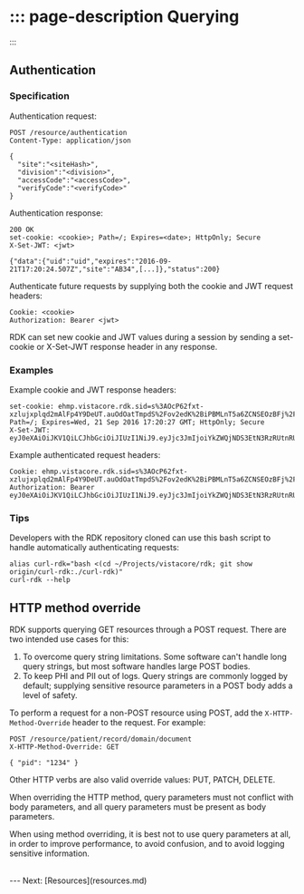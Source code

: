 ::: page-description
Querying
========
:::

## Authentication

### Specification

Authentication request:
```
POST /resource/authentication
Content-Type: application/json

{
  "site":"<siteHash>",
  "division":"<division>",
  "accessCode":"<accessCode>",
  "verifyCode":"<verifyCode>"
}

```

Authentication response:
```
200 OK
set-cookie: <cookie>; Path=/; Expires=<date>; HttpOnly; Secure
X-Set-JWT: <jwt>

{"data":{"uid":"uid","expires":"2016-09-21T17:20:24.507Z","site":"AB34",[...]},"status":200}
```

Authenticate future requests by supplying both the cookie and JWT request headers:

```
Cookie: <cookie>
Authorization: Bearer <jwt>
```

RDK can set new cookie and JWT values during a session by sending a set-cookie or X-Set-JWT response header in any response.

### Examples

Example cookie and JWT response headers:
```
set-cookie: ehmp.vistacore.rdk.sid=s%3AOcP62fxt-xzlujxplqd2mAlFp4Y9DeUT.auOdOatTmpdS%2Fov2edK%2BiPBMLnT5a6ZCNSEOzBFj%2FcA; Path=/; Expires=Wed, 21 Sep 2016 17:20:27 GMT; HttpOnly; Secure
X-Set-JWT: eyJ0eXAiOiJKV1QiLCJhbGciOiJIUzI1NiJ9.eyJjc3JmIjoiYkZWQjNDS3EtN3RzRUtnRUhHWlRCcVFTN28tTjNCb2ZLcFJRIiwiaWF0IjoxNDc0NDc3NTI3fQ.HDTglJhMMIpGXy4p4ELCW1Tz57LuLmOaWchZty5NTPY
```

Example authenticated request headers:
```
Cookie: ehmp.vistacore.rdk.sid=s%3AOcP62fxt-xzlujxplqd2mAlFp4Y9DeUT.auOdOatTmpdS%2Fov2edK%2BiPBMLnT5a6ZCNSEOzBFj%2FcA
Authorization: Bearer eyJ0eXAiOiJKV1QiLCJhbGciOiJIUzI1NiJ9.eyJjc3JmIjoiYkZWQjNDS3EtN3RzRUtnRUhHWlRCcVFTN28tTjNCb2ZLcFJRIiwiaWF0IjoxNDc0NDc3NTI3fQ.HDTglJhMMIpGXy4p4ELCW1Tz57LuLmOaWchZty5NTPY
```

### Tips

Developers with the RDK repository cloned can use this bash script to handle automatically authenticating requests:
```
alias curl-rdk="bash <(cd ~/Projects/vistacore/rdk; git show origin/curl-rdk:./curl-rdk)"
curl-rdk --help
```

## HTTP method override

RDK supports querying GET resources through a POST request. There are two intended use cases for this:

 1. To overcome query string limitations. Some software can't handle long query strings, but most software handles large POST bodies.
 2. To keep PHI and PII out of logs. Query strings are commonly logged by default; supplying sensitive resource parameters in a POST body adds a level of safety.

To perform a request for a non-POST resource using POST, add the `X-HTTP-Method-Override` header to the request. For example:  
```
POST /resource/patient/record/domain/document
X-HTTP-Method-Override: GET

{ "pid": "1234" }
```

Other HTTP verbs are also valid override values: PUT, PATCH, DELETE.

When overriding the HTTP method, query parameters must not conflict with body parameters, and all query parameters must be present as body parameters.

When using method overriding, it is best not to use query parameters at all, in order to improve performance, to avoid confusion, and to avoid logging sensitive information.

<br />
---
Next: [Resources](resources.md)
